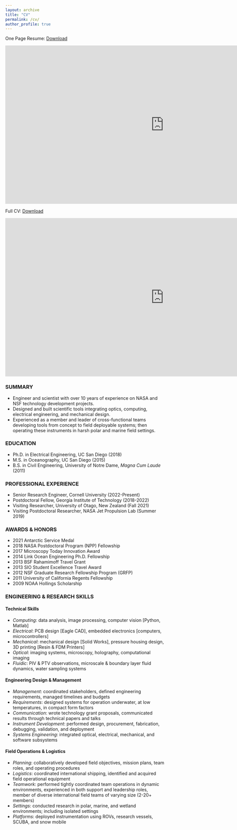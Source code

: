 ```yaml
---
layout: archive
title: "CV"
permalink: /cv/
author_profile: true
---
```


<p>
One Page Resume: 
<a href="http://andrewdmullen.github.io/files/Resume_Mullen_March2023.pdf">Download </a>
<br>
</p>

<iframe src="https://docs.google.com/gview?url=http://andrewdmullen.github.io/files/Resume_Mullen_March2023.pdf&embedded=true" style="width:1000px; height:500px;" frameborder="0"></iframe>

<p>
Full CV: 
<a href="http://andrewdmullen.github.io/files/CV_Mullen_March2023.pdf">Download </a>
<br>
</p>

<iframe src="https://docs.google.com/gview?url=http://andrewdmullen.github.io/files/CV_Mullen_March2023.pdf&embedded=true" style="width:1000px; height:500px;" frameborder="0"></iframe>

### SUMMARY
* Engineer and scientist with over 10 years of experience on NASA and NSF technology development projects.
* Designed and built scientific tools integrating optics, computing, electrical engineering, and mechanical design.
* Experienced as a member and leader of cross-functional teams developing tools from concept to field deployable systems; then operating these instruments in harsh polar and marine field settings.

### EDUCATION
* Ph.D. in Electrical Engineering, UC San Diego (2018)
* M.S. in Oceanography, UC San Diego (2015)
* B.S. in Civil Engineering, University of Notre Dame, *Magna Cum Laude* (2011)

### PROFESSIONAL EXPERIENCE
* Senior Research Engineer, Cornell University (2022-Present) <br>
* Postdoctoral Fellow, Georgia Institute of Technology (2018-2022) <br>
* Visiting Researcher, University of Otago, New Zealand (Fall 2021)<br>
* Visiting Postdoctoral Researcher, NASA Jet Propulsion Lab (Summer 2019)

### AWARDS & HONORS
* 2021	Antarctic Service Medal <br>
* 2018	NASA Postdoctoral Program (NPP) Fellowship <br>
* 2017	Microscopy Today Innovation Award <br>
* 2014	Link Ocean Engineering Ph.D. Fellowship <br>
* 2013	BSF Rahamimoff Travel Grant <br>
* 2013 SIO Student Excellence Travel Award <br>
* 2012	NSF Graduate Research Fellowship Program (GRFP) <br>
* 2011	University of California Regents Fellowship <br>
* 2009	NOAA Hollings Scholarship <br>

### ENGINEERING & RESEARCH SKILLS
#### Technical Skills
* *Computing*: data analysis, image processing, computer vision [Python, Matlab]
* *Electrical*: PCB design [Eagle CAD], embedded electronics [computers, microcontrollers]
* *Mechanical*: mechanical design [Solid Works], pressure housing design, 3D printing [Resin & FDM Printers]
* *Optical*: imaging systems, microscopy, holography, computational imaging
* *Fluidic*: PIV & PTV observations, microscale & boundary layer fluid dynamics, water sampling systems

#### Engineering Design & Management
* *Management*: coordinated stakeholders, defined engineering requirements, managed timelines and budgets <br>
* *Requirements*: designed systems for operation underwater, at low temperatures, in compact form factors <br>
* *Communication*: wrote technology grant proposals, communicated results through technical papers and talks <br>
* *Instrument Development*: performed design, procurement, fabrication, debugging, validation, and deployment <br>
* *Systems Engineering*: integrated optical, electrical, mechanical, and software subsystems <br>


#### Field Operations & Logistics
* *Planning*: collaboratively developed field objectives, mission plans, team roles, and operating procedures 
* *Logistics*: coordinated international shipping, identified and acquired field operational equipment
* *Teamwork*: performed tightly coordinated team operations in dynamic environments, experienced in both support and leadership roles, member of diverse international field teams of varying size (2-20+ members)
* *Settings*: conducted research in polar, marine, and wetland environments; including isolated settings
* *Platforms*: deployed instrumentation using ROVs, research vessels, SCUBA, and snow mobile


<!---
<embed src="https://drive.google.com/viewerng/viewer?embedded=true&amp;url=http://andrewdmullen.github.io/files/CV_Mullen_March2023.pdf" height="350" type="application/pdf" target="_blank" />

COURSE WORK, Selected

(UCSD: Univ. of California San Diego, UND: Univ. of Notre Dame, UWA: Univ. of Western Australia)

Mathematics
Intro to Applied Mathematics II (Complex Analysis), UCSD 2013 
Intro to Applied Mathematics I (Partial Differential Equations), UCSD 2012 
Differential Equations, UND 2009
Probability and Statistics, UND 2009
Linear Algebra, UND 2008
Vector Calculus, UND 2008

Data Analysis & Computation
Digital Signal Processing, UCSD 2015
Intro to Computer Vision, UCSD 2012
Computational Methods, UWA 2009

Physics
Fundamentals of Wave Physics I (Ocean Surface Waves and Acoustic Waves), UCSD 2012 
Fundamentals of Wave Physics II (Optics and Seismic Waves), UCSD 2012
Physics II (Electromagnetism), UND 2008
Physics I (Newtonian), UND 2008

Optics & Image Analysis
Advanced Bio-Photonics, UCSD 2014
Physical Optics & Fourier Optics, UCSD 2013
Intro to Ocean Optics, UCSD 2012
Satellite Remote Sensing, UCSD 2012

Fluids Mechanics 
Fluid Mechanics, UCSD 2011
Physical Oceanography, UCSD 2011
Groundwater Hydrology, UND 2011
Hydraulics, UND 2011
Fluid Mechanics, UWA 2009

Solid Mechanics
Civil Engineering Materials, UND 2010
Structural Engineering, UWA 2009
Solid Mechanics, UND 2009
Statics (Mechanics I), UND 2008

Additional Engineering 
Civil Engineering Methods, UND 2008
Engineering Systems I, II, UND 2007-2008
Environmental Engineering, UND 2008
Transportation Engineering, UND 2011
Waste Water Treatment, UND 2011

Geology / Geophysics
Marine Geology, UCSD 2012
Geotechnical Engineering, UND 2010
Engineering Geology, UND 2009

Chemistry
Chemical Oceanography, UCSD 2012
Water Chemistry and Treatment, UND 2011
Bio-Chemistry, UND 2008
General Chemistry, UND 2007

Ocean Bio Sciences
Sea Technology in Bio Research, UCSD 2015
Natural History Below the Tides, UCSD 2014
Coral Reef Ecology, UCSD 2013
Biological Oceanography, UCSD 2011
Marine Biology, UND 2011
Communicating Ocean Science, UCSD 2016
--->